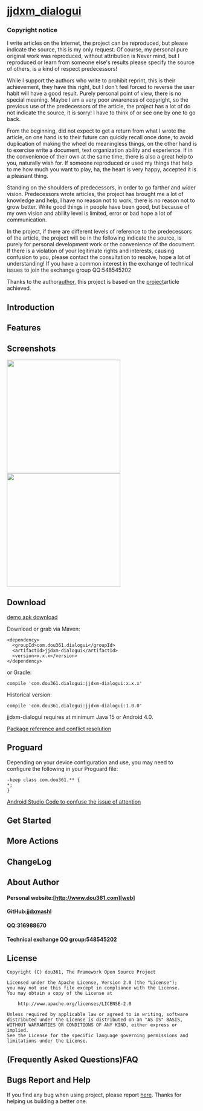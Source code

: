 
# [jjdxm_dialogui][project] #
### Copyright notice ###

I write articles on the Internet, the project can be reproduced, but please indicate the source, this is my only request. Of course, my personal pure original work was reproduced, without attribution is Never mind, but I reproduced or learn from someone else's results please specify the source of others, is a kind of respect predecessors!

While I support the authors who write to prohibit reprint, this is their achievement, they have this right, but I don't feel forced to reverse the user habit will have a good result. Purely personal point of view, there is no special meaning. Maybe I am a very poor awareness of copyright, so the previous use of the predecessors of the article, the project has a lot of do not indicate the source, it is sorry! I have to think of or see one by one to go back.

From the beginning, did not expect to get a return from what I wrote the article, on one hand is to their future can quickly recall once done, to avoid duplication of making the wheel do meaningless things, on the other hand is to exercise write a document, text organization ability and experience. If in the convenience of their own at the same time, there is also a great help to you, naturally wish for. If someone reproduced or used my things that help to me how much you want to play, ha, the heart is very happy, accepted it is a pleasant thing.

Standing on the shoulders of predecessors, in order to go farther and wider vision. Predecessors wrote articles, the project has brought me a lot of knowledge and help, I have no reason not to work, there is no reason not to grow better. Write good things in people have been good, but because of my own vision and ability level is limited, error or bad hope a lot of communication.

In the project, if there are different levels of reference to the predecessors of the article, the project will be in the following indicate the source, is purely for personal development work or the convenience of the document. If there is a violation of your legitimate rights and interests, causing confusion to you, please contact the consultation to resolve, hope a lot of understanding! If you have a common interest in the exchange of technical issues to join the exchange group QQ:548545202

Thanks to the author[author][author], this project is based on the [project][url]article achieved.

## Introduction ##


## Features ##

## Screenshots ##

<img src="https://raw.githubusercontent.com/jjdxmashl/jjdxm_dialogui/master/screenshots/icon01.png" width="300"> 
<img src="https://raw.githubusercontent.com/jjdxmashl/jjdxm_dialogui/master/screenshots/icon02.png" width="300"> 
 
## Download ##

[demo apk download][downapk]

Download or grab via Maven:

	<dependency>
	  <groupId>com.dou361.dialogui</groupId>
	  <artifactId>jjdxm-dialogui</artifactId>
	  <version>x.x.x</version>
	</dependency>

or Gradle:

	compile 'com.dou361.dialogui:jjdxm-dialogui:x.x.x'


Historical version:

	compile 'com.dou361.dialogui:jjdxm-dialogui:1.0.0'

jjdxm-dialogui requires at minimum Java 15 or Android 4.0.


[Package reference and conflict resolution][jaraar]

## Proguard ##

Depending on your device configuration and use, you may need to configure the following in your Proguard file:

	-keep class com.dou361.** {
    *;
	}


[Android Studio Code to confuse the issue of attention][minify]

## Get Started ##

## More Actions ##

## ChangeLog ##

## About Author ##

#### Personal website:[http://www.dou361.com][web] ####
#### GitHub:[jjdxmashl][github] ####
#### QQ:316988670 ####
#### Technical exchange QQ group:548545202 ####


## License ##

    Copyright (C) dou361, The Framework Open Source Project
    
    Licensed under the Apache License, Version 2.0 (the "License");
    you may not use this file except in compliance with the License.
    You may obtain a copy of the License at
    
     	http://www.apache.org/licenses/LICENSE-2.0
    
    Unless required by applicable law or agreed to in writing, software
    distributed under the License is distributed on an "AS IS" BASIS,
    WITHOUT WARRANTIES OR CONDITIONS OF ANY KIND, either express or implied.
    See the License for the specific language governing permissions and
    limitations under the License.

## (Frequently Asked Questions)FAQ ##
## Bugs Report and Help ##

If you find any bug when using project, please report [here][issues]. Thanks for helping us building a better one.




[web]:http://www.dou361.com
[github]:https://github.com/jjdxmashl/
[project]:https://github.com/jjdxmashl/jjdxm_dialogui/
[issues]:https://github.com/jjdxmashl/jjdxm_dialogui/issues/new
[downapk]:https://raw.githubusercontent.com/jjdxmashl/jjdxm_dialogui/master/apk/app-debug.apk
[lastaar]:https://raw.githubusercontent.com/jjdxmashl/jjdxm_dialogui/master/release/jjdxm-dialogui-1.0.0.aar
[lastjar]:https://raw.githubusercontent.com/jjdxmashl/jjdxm_dialogui/master/release/jjdxm-dialogui-1.0.0.jar
[icon01]:https://raw.githubusercontent.com/jjdxmashl/jjdxm_dialogui/master/screenshots/icon01.png
[icon02]:https://raw.githubusercontent.com/jjdxmashl/jjdxm_dialogui/master/screenshots/icon02.png
[jaraar]:https://github.com/jjdxmashl/jjdxm_ecodingprocess/blob/master/架包的打包引用以及冲突解决.md
[minify]:https://github.com/jjdxmashl/jjdxm_ecodingprocess/blob/master/AndroidStudio代码混淆注意的问题.md
[author]:http://www.jianshu.com/users/ec59bd61433a/latest_articles
[url]:http://www.jianshu.com/p/03fdcfd3ae9c?utm_campaign=maleskine&utm_content=note&utm_medium=writer_share